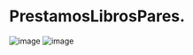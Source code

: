 # PrestamosLibrosPares.

![image](https://github.com/user-attachments/assets/abad127a-fd50-4080-9732-6b80ce6ad373)
![image](https://github.com/user-attachments/assets/6f024ceb-0eec-4fb6-bcf8-963104bb36e1)
